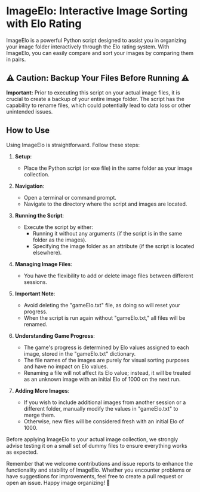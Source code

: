# ImageElo: Interactive Image Sorting with Elo Rating

ImageElo is a powerful Python script designed to assist you in organizing your image folder interactively through the Elo rating system. With ImageElo, you can easily compare and sort your images by comparing them in pairs.

## ⚠️ Caution: Backup Your Files Before Running ⚠️

**Important:** Prior to executing this script on your actual image files, it is crucial to create a backup of your entire image folder. The script has the capability to rename files, which could potentially lead to data loss or other unintended issues.

## How to Use

Using ImageElo is straightforward. Follow these steps:

1. **Setup**:
   - Place the Python script (or exe file) in the same folder as your image collection.

2. **Navigation**:
   - Open a terminal or command prompt.
   - Navigate to the directory where the script and images are located.

3. **Running the Script**:
   - Execute the script by either:
     - Running it without any arguments (if the script is in the same folder as the images).
     - Specifying the image folder as an attribute (if the script is located elsewhere).

4. **Managing Image Files**:
   - You have the flexibility to add or delete image files between different sessions.

5. **Important Note**:
   - Avoid deleting the "gameElo.txt" file, as doing so will reset your progress.
   - When the script is run again without "gameElo.txt," all files will be renamed.

6. **Understanding Game Progress**:
   - The game's progress is determined by Elo values assigned to each image, stored in the "gameElo.txt" dictionary.
   - The file names of the images are purely for visual sorting purposes and have no impact on Elo values.
   - Renaming a file will not affect its Elo value; instead, it will be treated as an unknown image with an initial Elo of 1000 on the next run.

7. **Adding More Images**:
   - If you wish to include additional images from another session or a different folder, manually modify the values in "gameElo.txt" to merge them.
   - Otherwise, new files will be considered fresh with an initial Elo of 1000.

Before applying ImageElo to your actual image collection, we strongly advise testing it on a small set of dummy files to ensure everything works as expected.

Remember that we welcome contributions and issue reports to enhance the functionality and stability of ImageElo. Whether you encounter problems or have suggestions for improvements, feel free to create a pull request or open an issue. Happy image organizing! 📸
